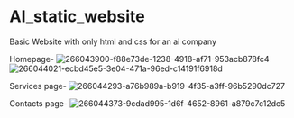 # AI_static_website
Basic Website with only html and css for an ai company


Homepage-
![266043900-f88e73de-1238-4918-af71-953acb878fc4](https://github.com/HugoGit108/AI_static_website/assets/116738917/a1b0e0e6-009e-4ef9-9776-d991609a6b60)
![266044021-ecbd45e5-3e04-471a-96ed-c14191f6918d](https://github.com/HugoGit108/AI_static_website/assets/116738917/5a34ecf1-f9cf-4192-9339-2dfe2fe76463)

Services page-
![266044293-a76b989a-b919-4f35-a3ff-96b5290dc727](https://github.com/HugoGit108/AI_static_website/assets/116738917/7e64911d-ed5c-4e47-939c-b3b6f0503476)

Contacts page-
![266044373-9cdad995-1d6f-4652-8961-a879c7c12dc5](https://github.com/HugoGit108/AI_static_website/assets/116738917/2b37e5a2-5ee5-44e3-8e43-8575662ddc2d)
